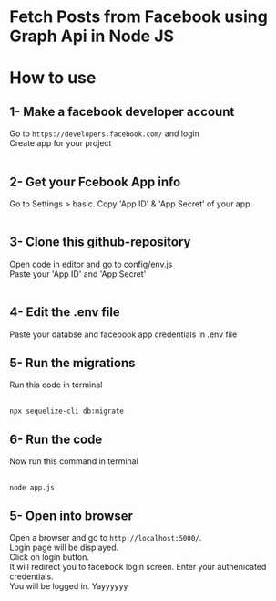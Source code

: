 # Fetch Posts from Facebook using Graph Api in Node JS

# How to use

## 1- Make a facebook developer account
Go to `https://developers.facebook.com/` and login<br />
Create app for your project<br /><br />

## 2- Get your Fcebook App info 
Go to Settings > basic. Copy 'App ID' & 'App Secret' of your app<br /><br />


## 3- Clone this github-repository
Open code in editor and go to config/env.js<br />
Paste your 'App ID' and 'App Secret'<br /><br />


## 4- Edit the .env file
Paste your databse and facebook app credentials in .env file  

## 5- Run the migrations
Run this code in terminal <br /><br />

```
npx sequelize-cli db:migrate
```

## 6- Run the code
Now run this command in terminal <br /><br />

```
node app.js
```

## 5- Open into browser
Open a browser and go to `http://localhost:5000/`.<br />
Login page will be displayed.<br />
Click on login button.<br />
It will redirect you to facebook login screen. Enter your authenicated credentials.<br />
You will be logged in. Yayyyyyy<br />